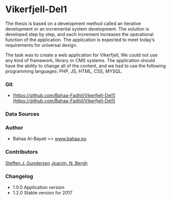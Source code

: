 # Vikerfjell-Del1

The thesis is based on a development method called an iterative development or an incremental system development. The solution is developed step by step, and each increment increases the operational function of the application. The application is expected to meet today’s requirements for universal design.

The task was to create a web application for Vikerfjell, We could not use any kind of framework, library or CMS systems. The application should have the ability to change all of the content, and we had to use the following programming languages: PHP, JS, HTML, CSS, MYSQL.


### Git
* [https://github.com/Bahaa-Fadhil/Vikerfjell-Del1](https://github.com/Bahaa-Fadhil/Vikerfjell-Del1)


### Data Sources


### Author
* Bahaa Al-Bayati >> www.bahaa.no



### Contributors
[Steffen J. Gundersen](https://github.com/joacimbergh)
[Joacim. N. Bergh](https://github.com/Steffinho94)


### Changelog
* 1.0.0 Application version
* 1.2.0 Stable version for 2017

